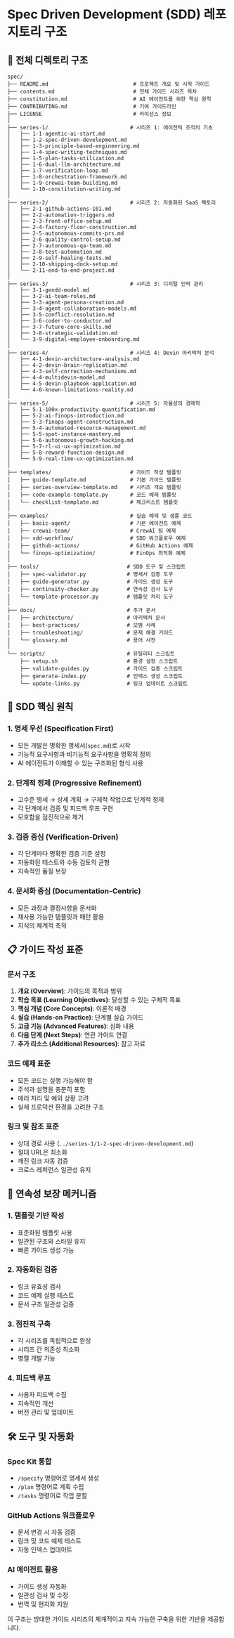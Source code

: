 # Spec Driven Development (SDD) 레포지토리 구조

## 📁 전체 디렉토리 구조

```
spec/
├── README.md                           # 프로젝트 개요 및 시작 가이드
├── contents.md                         # 전체 가이드 시리즈 목차
├── constitution.md                     # AI 에이전트를 위한 핵심 원칙
├── CONTRIBUTING.md                     # 기여 가이드라인
├── LICENSE                             # 라이선스 정보
│
├── series-1/                          # 시리즈 1: 에이전틱 조직의 기초
│   ├── 1-1-agentic-ai-start.md
│   ├── 1-2-spec-driven-development.md
│   ├── 1-3-principle-based-engineering.md
│   ├── 1-4-spec-writing-techniques.md
│   ├── 1-5-plan-tasks-utilization.md
│   ├── 1-6-dual-llm-architecture.md
│   ├── 1-7-verification-loop.md
│   ├── 1-8-orchestration-framework.md
│   ├── 1-9-crewai-team-building.md
│   └── 1-10-constitution-writing.md
│
├── series-2/                          # 시리즈 2: 자동화된 SaaS 팩토리
│   ├── 2-1-github-actions-101.md
│   ├── 2-2-automation-triggers.md
│   ├── 2-3-front-office-setup.md
│   ├── 2-4-factory-floor-construction.md
│   ├── 2-5-autonomous-commits-prs.md
│   ├── 2-6-quality-control-setup.md
│   ├── 2-7-autonomous-qa-team.md
│   ├── 2-8-test-automation.md
│   ├── 2-9-self-healing-tests.md
│   ├── 2-10-shipping-dock-setup.md
│   └── 2-11-end-to-end-project.md
│
├── series-3/                          # 시리즈 3: 디지털 인력 관리
│   ├── 3-1-gendd-model.md
│   ├── 3-2-ai-team-roles.md
│   ├── 3-3-agent-persona-creation.md
│   ├── 3-4-agent-collaboration-models.md
│   ├── 3-5-conflict-resolution.md
│   ├── 3-6-coder-to-conductor.md
│   ├── 3-7-future-core-skills.md
│   ├── 3-8-strategic-validation.md
│   └── 3-9-digital-employee-onboarding.md
│
├── series-4/                          # 시리즈 4: Devin 아키텍처 분석
│   ├── 4-1-devin-architecture-analysis.md
│   ├── 4-2-devin-brain-replication.md
│   ├── 4-3-self-correction-mechanisms.md
│   ├── 4-4-multidevin-model.md
│   ├── 4-5-devin-playbook-application.md
│   └── 4-6-known-limitations-reality.md
│
├── series-5/                          # 시리즈 5: 자율성의 경제학
│   ├── 5-1-100x-productivity-quantification.md
│   ├── 5-2-ai-finops-introduction.md
│   ├── 5-3-finops-agent-construction.md
│   ├── 5-4-automated-resource-management.md
│   ├── 5-5-spot-instance-mastery.md
│   ├── 5-6-autonomous-growth-hacking.md
│   ├── 5-7-rl-ui-ux-optimization.md
│   ├── 5-8-reward-function-design.md
│   └── 5-9-real-time-ux-optimization.md
│
├── templates/                         # 가이드 작성 템플릿
│   ├── guide-template.md              # 기본 가이드 템플릿
│   ├── series-overview-template.md    # 시리즈 개요 템플릿
│   ├── code-example-template.py       # 코드 예제 템플릿
│   └── checklist-template.md          # 체크리스트 템플릿
│
├── examples/                          # 실습 예제 및 샘플 코드
│   ├── basic-agent/                   # 기본 에이전트 예제
│   ├── crewai-team/                   # CrewAI 팀 예제
│   ├── sdd-workflow/                  # SDD 워크플로우 예제
│   ├── github-actions/                # GitHub Actions 예제
│   └── finops-optimization/           # FinOps 최적화 예제
│
├── tools/                            # SDD 도구 및 스크립트
│   ├── spec-validator.py             # 명세서 검증 도구
│   ├── guide-generator.py            # 가이드 생성 도구
│   ├── continuity-checker.py         # 연속성 검사 도구
│   └── template-processor.py         # 템플릿 처리 도구
│
├── docs/                             # 추가 문서
│   ├── architecture/                 # 아키텍처 문서
│   ├── best-practices/               # 모범 사례
│   ├── troubleshooting/              # 문제 해결 가이드
│   └── glossary.md                   # 용어 사전
│
└── scripts/                          # 유틸리티 스크립트
    ├── setup.sh                      # 환경 설정 스크립트
    ├── validate-guides.py            # 가이드 검증 스크립트
    ├── generate-index.py             # 인덱스 생성 스크립트
    └── update-links.py               # 링크 업데이트 스크립트
```

## 🎯 SDD 핵심 원칙

### 1. 명세 우선 (Specification First)
- 모든 개발은 명확한 명세서(`spec.md`)로 시작
- 기능적 요구사항과 비기능적 요구사항을 명확히 정의
- AI 에이전트가 이해할 수 있는 구조화된 형식 사용

### 2. 단계적 정제 (Progressive Refinement)
- 고수준 명세 → 상세 계획 → 구체적 작업으로 단계적 정제
- 각 단계에서 검증 및 피드백 루프 구현
- 모호함을 점진적으로 제거

### 3. 검증 중심 (Verification-Driven)
- 각 단계마다 명확한 검증 기준 설정
- 자동화된 테스트와 수동 검토의 균형
- 지속적인 품질 보장

### 4. 문서화 중심 (Documentation-Centric)
- 모든 과정과 결정사항을 문서화
- 재사용 가능한 템플릿과 패턴 활용
- 지식의 체계적 축적

## 📋 가이드 작성 표준

### 문서 구조
1. **개요 (Overview)**: 가이드의 목적과 범위
2. **학습 목표 (Learning Objectives)**: 달성할 수 있는 구체적 목표
3. **핵심 개념 (Core Concepts)**: 이론적 배경
4. **실습 (Hands-on Practice)**: 단계별 실습 가이드
5. **고급 기능 (Advanced Features)**: 심화 내용
6. **다음 단계 (Next Steps)**: 연관 가이드 연결
7. **추가 리소스 (Additional Resources)**: 참고 자료

### 코드 예제 표준
- 모든 코드는 실행 가능해야 함
- 주석과 설명을 충분히 포함
- 에러 처리 및 예외 상황 고려
- 실제 프로덕션 환경을 고려한 구조

### 링크 및 참조 표준
- 상대 경로 사용 (`../series-1/1-2-spec-driven-development.md`)
- 절대 URL은 최소화
- 깨진 링크 자동 검증
- 크로스 레퍼런스 일관성 유지

## 🔄 연속성 보장 메커니즘

### 1. 템플릿 기반 작성
- 표준화된 템플릿 사용
- 일관된 구조와 스타일 유지
- 빠른 가이드 생성 가능

### 2. 자동화된 검증
- 링크 유효성 검사
- 코드 예제 실행 테스트
- 문서 구조 일관성 검증

### 3. 점진적 구축
- 각 시리즈를 독립적으로 완성
- 시리즈 간 의존성 최소화
- 병렬 개발 가능

### 4. 피드백 루프
- 사용자 피드백 수집
- 지속적인 개선
- 버전 관리 및 업데이트

## 🛠️ 도구 및 자동화

### Spec Kit 통합
- `/specify` 명령어로 명세서 생성
- `/plan` 명령어로 계획 수립
- `/tasks` 명령어로 작업 분할

### GitHub Actions 워크플로우
- 문서 변경 시 자동 검증
- 링크 및 코드 예제 테스트
- 자동 인덱스 업데이트

### AI 에이전트 활용
- 가이드 생성 자동화
- 일관성 검사 및 수정
- 번역 및 현지화 지원

이 구조는 방대한 가이드 시리즈의 체계적이고 지속 가능한 구축을 위한 기반을 제공합니다.
